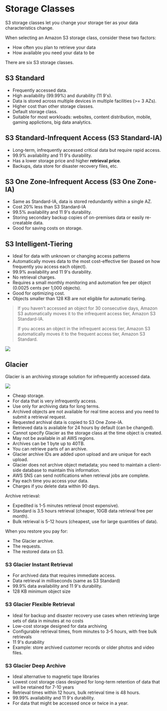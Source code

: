 # Storage Classes

S3 storage classes let you change your storage tier as your data characteristics change.

When selecting an Amazon S3 storage class, consider these two factors:

- How often you plan to retrieve your data
- How available you need your data to be

There are six S3 storage classes.


## S3 Standard

- Frequently accessed data.
- High availability (99.99%) and durability (11 9's).
- Data is stored across multiple devices in multiple facilities (>= 3 AZs).
- Higher cost than other storage classes.
- Default storage class.
- Suitable for most workloads: websites, content distribution, mobile, gaming applictions, big data analytics.


## S3 Standard-Infrequent Access (S3 Standard-IA)

- Long-term, infrequently accessed critical data but require rapid access.
- 99.9% availability and 11 9's durability.
- Has a lower storage price and higher **retrieval price**.
- Backups, data store for disaster recovery files, etc.


## S3 One Zone-Infrequent Access (S3 One Zone-IA)

- Same as Standard-IA, data is stored redundantly within a single AZ.
- Cost 20% less than S3 Standard-IA
- 99.5% availability and 11 9's durability.
- Storing secondary backup copies of on-premises data or easily re-creatable data.
- Good for saving costs on storage.


## S3 Intelligent-Tiering

- Ideal for data with unknown or changing access patterns
- Automatically moves data to the most cost-effective tier (based on how frequently you access each object).
- 99.9% availability and 11 9's durability.
- No retrieval charges.
- Requires a small monthly monitoring and automation fee per object (0.0025 cents per 1,000 objects).
- Good for optimizing cost.
- Objects smaller than 128 KB are not eligible for automatic tiering.

> If you haven’t accessed an object for 30 consecutive days, Amazon S3 automatically moves it to the infrequent access tier, Amazon S3 Standard-IA.
>
> If you access an object in the infrequent access tier, Amazon S3 automatically moves it to the frequent access tier, Amazon S3 Standard.

![](https://d1tcczg8b21j1t.cloudfront.net/strapi-assets/24_S3_intelligent_tiering_2_e6a3b0ed51.png)


## Glacier

Glacier is an archiving storage solution for infrequently accessed data.

![](https://d1.awsstatic.com/reInvent/re21-pdp-tier1/s3/s3-glacier-overview.0d570958d5161d19059c7dee00865500c1470256.png)

- Cheap storage.
- For data that is very infrequently access.
- Use only for archiving data for long terms.
- Archived objects are not available for real time access and you need to submit a retrieval request.
- Requested archival data is copied to S3 One Zone-IA.
- Retrieved data is available for 24 hours by default (can be changed).
- Cannot specify Glacier as the storage class at the time object is created.
- May not be available in all AWS regions.
- Archives can be 1 byte up to 40TB.
- You can retrieve parts of an archive.
- Glacier archive IDs are added upon upload and are unique for each upload.
- Glacier does not archive object metadata; you need to maintain a client-side database to maintain this information.
- AWS SNS can send notifications when retrieval jobs are complete.
- Pay each time you access your data.
- Charges if you delete data within 90 days.

Archive retrieval:
- Expedited is 1-5 minutes retrieval (most expensive).
- Standard is 3.5 hours retrieval (cheaper, 10GB data retrieval free per month).
- Bulk retrieval is 5-12 hours (cheapest, use for large quantities of data).

When you restore you pay for:
- The Glacier archive.
- The requests.
- The restored data on S3.


### S3 Glacier Instant Retrieval

- For archived data that requires immediate access.
- Data retrieval in milliseconds (same as S3 Standard)
- 99.9% data availability and 11 9's durability.
- 128 KB minimum object size


### S3 Glacier Flexible Retrieval

- Ideal for backup and disaster recovery use cases when retrieving large sets of data in minutes at no costs
- Low-cost storage designed for data archiving
- Configurable retrieval times, from minutes to 3-5 hours, with free bulk retrievals
- 11 9's durability
- Example: store archived customer records or older photos and video files.


### S3 Glacier Deep Archive

- Ideal alternative to magnetic tape libraries
- Lowest cost storage class designed for long-term retention of data that will be retained for 7-10 years
- Retrieval times within 12 hours, bulk retrieval time is 48 hours.
- 99.99% availability and 11 9's durability.
- For data that might be accessed once or twice in a year.
